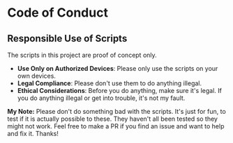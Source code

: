 # Code of Conduct
## Responsible Use of Scripts

The scripts in this project are proof of concept only.

* **Use Only on Authorized Devices**: Please only use the scripts on your own devices.
* **Legal Compliance**: Please don't use them to do anything illegal.
* **Ethical Considerations**: Before you do anything, make sure it's legal. If you do anything illegal or get into trouble, it's not my fault. 

**My Note:** Please don't do something bad with the scripts. It's just for fun, to test if it is actually possible to these. They haven't all been tested so they might not work. Feel free to make a PR if you find an issue and want to help and fix it. Thanks!